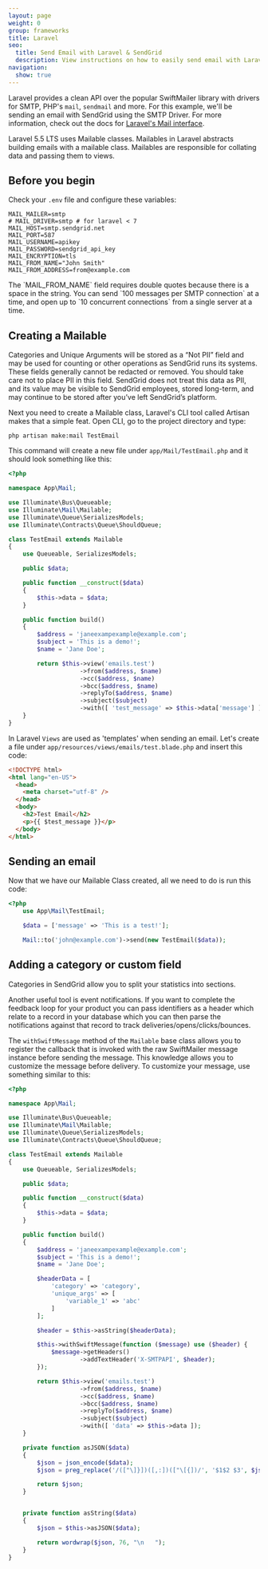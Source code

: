 ```yaml
---
layout: page
weight: 0
group: frameworks
title: Laravel
seo:
  title: Send Email with Laravel & SendGrid
  description: View instructions on how to easily send email with Laravel using SendGrid, by setting up setting up Laravel's  Mailables Class.
navigation:
  show: true
---
```


Laravel provides a clean API over the popular SwiftMailer library with drivers for SMTP, PHP's `mail`, `sendmail` and more. For this example, we'll be sending an email with SendGrid using the SMTP Driver. For more information, check out the docs for [Laravel's Mail interface](http://laravel.com/docs/mail).

Laravel 5.5 LTS uses Mailable classes. Mailables in Laravel abstracts building emails with a mailable class. Mailables are responsible for collating data and passing them to views.

## Before you begin

Check your `.env` file and configure these variables:

```
MAIL_MAILER=smtp
# MAIL_DRIVER=smtp # for laravel < 7
MAIL_HOST=smtp.sendgrid.net
MAIL_PORT=587
MAIL_USERNAME=apikey
MAIL_PASSWORD=sendgrid_api_key
MAIL_ENCRYPTION=tls
MAIL_FROM_NAME="John Smith"
MAIL_FROM_ADDRESS=from@example.com
```

<call-out>
The `MAIL_FROM_NAME` field requires double quotes because there is a space in the string.
</call-out>

<call-out>
You can send `100 messages per SMTP connection` at a time, and open up to `10 concurrent connections` from a single server at a time.
</call-out>

## Creating a Mailable

<call-out type="warning">

Categories and Unique Arguments will be stored as a “Not PII” field and may be used for counting or other operations as SendGrid runs its systems. These fields generally cannot be redacted or removed. You should take care not to place PII in this field. SendGrid does not treat this data as PII, and its value may be visible to SendGrid employees, stored long-term, and may continue to be stored after you’ve left SendGrid’s platform.

</call-out>

Next you need to create a Mailable class, Laravel's CLI tool called Artisan makes that a simple feat.
Open CLI, go to the project directory and type:

`php artisan make:mail TestEmail`

This command will create a new file under `app/Mail/TestEmail.php` and it should look something like this:

```php
<?php

namespace App\Mail;

use Illuminate\Bus\Queueable;
use Illuminate\Mail\Mailable;
use Illuminate\Queue\SerializesModels;
use Illuminate\Contracts\Queue\ShouldQueue;

class TestEmail extends Mailable
{
    use Queueable, SerializesModels;

    public $data;

    public function __construct($data)
    {
        $this->data = $data;
    }

    public function build()
    {
        $address = 'janeexampexample@example.com';
        $subject = 'This is a demo!';
        $name = 'Jane Doe';

        return $this->view('emails.test')
                    ->from($address, $name)
                    ->cc($address, $name)
                    ->bcc($address, $name)
                    ->replyTo($address, $name)
                    ->subject($subject)
                    ->with([ 'test_message' => $this->data['message'] ]);
    }
}
```

In Laravel `Views` are used as 'templates' when sending an email. Let's create a file under `app/resources/views/emails/test.blade.php` and insert this code:

```html
<!DOCTYPE html>
<html lang="en-US">
  <head>
    <meta charset="utf-8" />
  </head>
  <body>
    <h2>Test Email</h2>
    <p>{{ $test_message }}</p>
  </body>
</html>
```

## Sending an email

Now that we have our Mailable Class created, all we need to do is run this code:

```php
<?php
    use App\Mail\TestEmail;

    $data = ['message' => 'This is a test!'];

    Mail::to('john@example.com')->send(new TestEmail($data));
```

## Adding a category or custom field

Categories in SendGrid allow you to split your statistics into sections.

Another useful tool is event notifications. If you want to complete the feedback loop for your product you can pass identifiers as a header which relate to a record in your database which you can then parse the notifications against that record to track deliveries/opens/clicks/bounces.

The `withSwiftMessage` method of the `Mailable` base class allows you to register the callback that is invoked with the raw SwiftMailer message instance before sending the message. This knowledge allows you to customize the message before delivery. To customize your message, use something similar to this:

```php
<?php

namespace App\Mail;

use Illuminate\Bus\Queueable;
use Illuminate\Mail\Mailable;
use Illuminate\Queue\SerializesModels;
use Illuminate\Contracts\Queue\ShouldQueue;

class TestEmail extends Mailable
{
    use Queueable, SerializesModels;

    public $data;

    public function __construct($data)
    {
        $this->data = $data;
    }

    public function build()
    {
        $address = 'janeexampexample@example.com';
        $subject = 'This is a demo!';
        $name = 'Jane Doe';

        $headerData = [
            'category' => 'category',
            'unique_args' => [
                'variable_1' => 'abc'
            ]
        ];

        $header = $this->asString($headerData);

        $this->withSwiftMessage(function ($message) use ($header) {
            $message->getHeaders()
                    ->addTextHeader('X-SMTPAPI', $header);
        });

        return $this->view('emails.test')
                    ->from($address, $name)
                    ->cc($address, $name)
                    ->bcc($address, $name)
                    ->replyTo($address, $name)
                    ->subject($subject)
                    ->with([ 'data' => $this->data ]);
    }

    private function asJSON($data)
    {
        $json = json_encode($data);
        $json = preg_replace('/(["\]}])([,:])(["\[{])/', '$1$2 $3', $json);

        return $json;
    }


    private function asString($data)
    {
        $json = $this->asJSON($data);

        return wordwrap($json, 76, "\n   ");
    }
}
```
